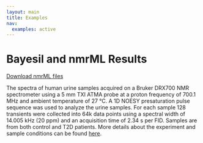 ```yaml
---
layout: main
title: Examples
nav:
  examples: active
---
```


# Bayesil and nmrML Results

<a href="/examples/5/MTBLS1.zip">Download nmrML files</a>

The spectra of human urine samples acquired on a Bruker DRX700 NMR spectrometer using a 5 mm TXI ATMA probe at a proton frequency of 700.1 MHz and ambient temperature of 27 °C. A 1D NOESY presaturation pulse sequence was used to analyze the urine samples. For each sample 128 transients were collected into 64k data points using a spectral width of 14.005 kHz (20 ppm) and an acquisition time of 2.34 s per FID. Samples are from both control and T2D patients. More details about the experiment and sample conditions can be found <a href="http://www.ebi.ac.uk/metabolights/MTBLS1">here</a>.
